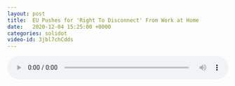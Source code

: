 ```yaml
---
layout: post
title:  EU Pushes for 'Right To Disconnect' From Work at Home
date:   2020-12-04 15:25:00 +0000
categories: solidot
video-id: 3jbl7chCdds
---
```


<audio src="/assets/9d26ddf12db197c00d42561ddf5a31df.mp3" style="width: 100%;" controls></audio>

